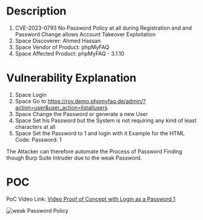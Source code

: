 # Description

1. CVE-2023-0793 No Password Policy at all during Registration and and Password Change allows Account Takeover Exploitation
1. Space Discoverer: Ahmed Hassan
1. Space Vendor of Product: phpMyFAQ
1. Space Affected Product: phpMyFAQ - 3.1.10

# Vulnerability Explanation

1. Space Login
1. Space Go to https://roy.demo.phpmyfaq.de/admin/?action=user&user_action=listallusers
1. Space Change the Password or generate a new User
1. Space Set his Password but the System is not requiring any kind of least characters at all
1. Space Set the Password to 1 and login with it Example for the HTML Code: Password: 1

The Attacker can therefore automate the Process of Password Finding though Burp Suite Intruder due to the weak Password.

#  POC

PoC Video Link: [Video Proof of Concept with Login as a Password 1 ](https://mega.nz/file/PE80HAJJ#1RBZfCShlrMWwXRbBJmSrgtrhvMJjeD8Dzg3GesZre4)


![weak Password Policy](https://github.com/ahmedvienna/Vulnerabilities/assets/80028768/47ad8d00-d1fa-4442-b12b-4ecb1759193e)


